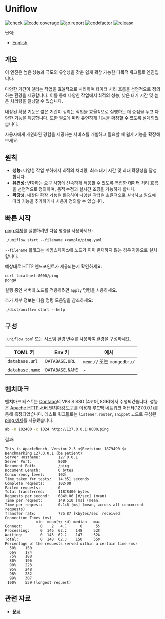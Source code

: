 # Uniflow

[![check][repo_check_img]][repo_check_url]
[![code coverage][go_code_coverage_img]][go_code_coverage_url]
[![go report][go_report_img]][go_report_url]
[![codefactor][repo_codefactor_img]][repo_codefactor_url]
[![release][repo_releases_img]][repo_releases_url]

번역:
  - [English](./README.md)

## 개요

이 엔진은 높은 성능과 극도의 유연성을 갖춘 쉽게 확장 가능한 다목적 워크플로 엔진입니다.

다양한 기간이 걸리는 작업을 효율적으로 처리하며 데이터 처리 흐름을 선언적으로 정의하는 환경을 제공합니다. 이를 통해 다양한 작업에서 최적의 성능, 낮은 대기 시간 및 높은 처리량을 달성할 수 있습니다.

내장된 확장 기능은 짧은 기간이 걸리는 작업을 효율적으로 실행하는 데 중점을 두고 다양한 기능을 제공합니다. 또한 필요에 따라 유연하게 기능을 확장할 수 있도록 설계되었습니다.

사용자에게 개인화된 경험을 제공하는 서비스를 개발하고 필요할 때 쉽게 기능을 확장해보세요.

## 원칙

- **성능:** 다양한 작업 부하에서 최적의 처리량, 최소 대기 시간 및 최대 확장성을 달성합니다.
- **유연성:** 변화하는 요구 사항에 신속하게 적응할 수 있도록 복잡한 데이터 처리 흐름을 선언적으로 정의하며, 동적 수정과 실시간 조정을 가능하게 합니다.
- **확장성:** 내장된 확장 기능을 활용하여 다양한 작업을 효율적으로 실행하고 필요에 따라 기능을 추가하거나 사용자 정의할 수 있습니다.

## 빠른 시작

[ping 예제](/examples/ping.yaml)를 실행하려면 다음 명령을 사용하세요:

```shell
./uniflow start --filename example/ping.yaml
```

`--filename` 플래그는 네임스페이스에 노드가 이미 존재하지 않는 경우 자동으로 설치합니다.

예상대로 HTTP 엔드포인트가 제공되는지 확인하세요:

```shell
curl localhost:8000/ping
pong#
```

실행 중인 서버에 노드를 적용하려면 `apply` 명령을 사용하세요.

추가 세부 정보는 다음 명령 도움말을 참조하세요:

```shell
./dist/uniflow start --help
```

## 구성

`.uniflow.toml` 또는 시스템 환경 변수를 사용하여 환경을 구성하세요.

| TOML 키         | Env 키           | 예시                   |
|------------------|------------------|-----------------------|
| `database.url`   | `DATABASE.URL`   | `mem://` 또는 `mongodb://` |
| `database.name`  | `DATABASE.NAME`  | -                     |

## 벤치마크

벤치마크 테스트는 [Contabo](https://contabo.com/)의 VPS S SSD (4코어, 8GB)에서 수행되었습니다. 성능은 [Apache HTTP 서버 벤치마킹 도구](https://httpd.apache.org/docs/2.4/programs/ab.html)를 이용해 루프백 네트워크 어댑터(127.0.0.1)를 통해 측정되었습니다. 테스트 워크플로는 `listener`, `router`, `snippet` 노드로 구성된 [ping 예제](/examples/ping.yaml)를 사용했습니다.

```sh
ab -n 102400 -c 1024 http://127.0.0.1:8000/ping
```

결과:

```
This is ApacheBench, Version 2.3 <$Revision: 1879490 $>
Benchmarking 127.0.0.1 (be patient)
Server Hostname:        127.0.0.1
Server Port:            8000
Document Path:          /ping
Document Length:        0 bytes
Concurrency Level:      1024
Time taken for tests:   14.951 seconds
Complete requests:      102400
Failed requests:        0
Total transferred:      11878400 bytes
Requests per second:    6849.06 [#/sec] (mean)
Time per request:       149.510 [ms] (mean)
Time per request:       0.146 [ms] (mean, across all concurrent requests)
Transfer rate:          775.87 [Kbytes/sec] received
Connection Times (ms)
              min  mean[+/-sd] median   max
Connect:        0    2   4.7      0      55
Processing:     0  146  62.2    148     528
Waiting:        0  145  62.2    147     528
Total:          0  148  62.3    150     559
Percentage of the requests served within a certain time (ms)
  50%    150
  66%    174
  75%    188
  80%    196
  90%    223
  95%    248
  98%    282
  99%    307
 100%    559 (longest request)
```

## 관련 자료

- [**문서**](/docs)

<!-- Go -->

[go_download_url]: https://golang.org/dl/
[go_version_img]: https://img.shields.io/badge/Go-1.21+-00ADD8?style=for-the-badge&logo=go
[go_code_coverage_img]: https://codecov.io/gh/siyul-park/uniflow/graph/badge.svg?token=quEl9AbBcW
[go_code_coverage_url]: https://codecov.io/gh/siyul-park/uniflow
[go_report_img]: https://goreportcard.com/badge/github.com/siyul-park/uniflow
[go_report_url]: https://goreportcard.com/report/github.com/siyul-park/uniflow

<!-- Repository -->

[repo_url]: https://github.com/siyul-park/uniflow
[repo_issues_url]: https://github.com/siyul-park/uniflow/issues
[repo_pull_request_url]: https://github.com/siyul-park/uniflow/pulls
[repo_discussions_url]: https://github.com/siyul-park/uniflow/discussions
[repo_releases_img]: https://img.shields.io/github/release/siyul-park/uniflow.svg
[repo_releases_url]: https://github.com/siyul-park/uniflow/releases
[repo_wiki_url]: https://github.com/siyul-park/uniflow/wiki
[repo_wiki_img]: https://img.shields.io/badge/docs-wiki_page-blue?style=for-the-badge&logo=none
[repo_wiki_faq_url]: https://github.com/siyul-park/uniflow/wiki/FAQ
[repo_check_img]: https://github.com/siyul-park/uniflow/actions/workflows/check.yml/badge.svg
[repo_check_url]: https://github.com/siyul-park/uniflow/actions/workflows/check.yml
[repo_codefactor_img]: https://www.codefactor.io/repository/github/siyul-park/uniflow/badge
[repo_codefactor_url]: https://www.codefactor.io/repository/github/siyul-park/uniflow
